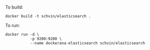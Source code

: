 To build:

```
docker build -t schvin/elasticsearch .
```

To run:

```
docker run -d \
           -p 9200:9200 \
           --name dockerana-elasticsearch schvin/elasticsearch
```
